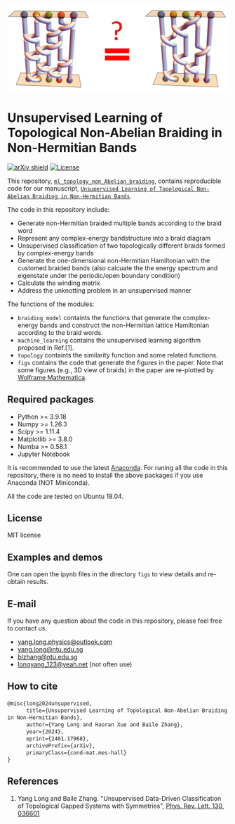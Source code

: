 ![image](./logo/readme.png)

# 	Unsupervised Learning of Topological Non-Abelian Braiding in Non-Hermitian Bands
[![arXiv shield](https://img.shields.io/badge/arXiv-2401.17968-red.svg?style=flat)](https://arxiv.org/abs/2401.17968)
[![License](https://img.shields.io/badge/License-MIT-blue.svg)](https://opensource.org/licenses/MIT)

This repository, [`ml_topology_non_Abelian_braiding`](https://github.com/longyangking/ml_topology_non_Abelian_braiding), contains
reproducible code for our manuscript,
[`Unsupervised Learning of Topological Non-Abelian Braiding in Non-Hermitian Bands`](https://arxiv.org/abs/2401.17968).

The code in this repository include: 
+ Generate non-Hermitian braided multiple bands according to the braid word
+ Represent any complex-energy bandstructure into a braid diagram
+ Unsupervised classification of two topologically different braids formed by complex-energy bands
+ Generate the one-dimensional non-Hermitian Hamiltonian with the customed braided bands (also calcuate the the energy spectrum and eigenstate under the periodic/open boundary condition)
+ Calculate the winding matrix
+ Address the unknotting problem in an unsupervised manner

The functions of the modules:
+ ``braiding_model`` containts the functions that generate the complex-energy bands and construct the non-Hermitian lattice Hamiltonian according to the braid words. 
+ ``machine_learning`` contains the unsupervised learning algorithm proposed in Ref.[1]. 
+ ``topology`` containts the similarity function and some related functions. 
+ ``figs`` contains the code that generate the figures in the paper. Note that some figures (e.g., 3D view of braids) in the paper are re-plotted by [Wolframe Mathematica](https://www.wolfram.com/mathematica/).

## Required packages
+ Python >= 3.9.18
+ Numpy >= 1.26.3
+ Scipy >= 1.11.4
+ Matplotlib >= 3.8.0
+ Numba >= 0.58.1
+ Jupyter Notebook 

It is recommended to use the latest [Anaconda](https://www.anaconda.com/download). For runing all the code in this repository, there is no need to install the above packages if you use Anaconda (NOT Miniconda). 

All the code are tested on Ubuntu 18.04. 

## License
MIT license


## Examples and demos

One can open the ipynb files in the directory ``figs`` to view details and re-obtain results. 


## E-mail
If you have any question about the code in this repository, please feel free to contact us.

+ yang.long.physics@outlook.com
+ yang.long@ntu.edu.sg
+ blzhang@ntu.edu.sg
+ longyang_123@yeah.net (not often use)

## How to cite

```
@misc{long2024unsupervised,
      title={Unsupervised Learning of Topological Non-Abelian Braiding in Non-Hermitian Bands}, 
      author={Yang Long and Haoran Xue and Baile Zhang},
      year={2024},
      eprint={2401.17968},
      archivePrefix={arXiv},
      primaryClass={cond-mat.mes-hall}
}
```

## References
1. Yang Long and Baile Zhang. "Unsupervised Data-Driven Classification of Topological Gapped Systems with Symmetries", [Phys. Rev. Lett. 130, 036601](https://doi.org/10.1103/PhysRevLett.130.036601) 